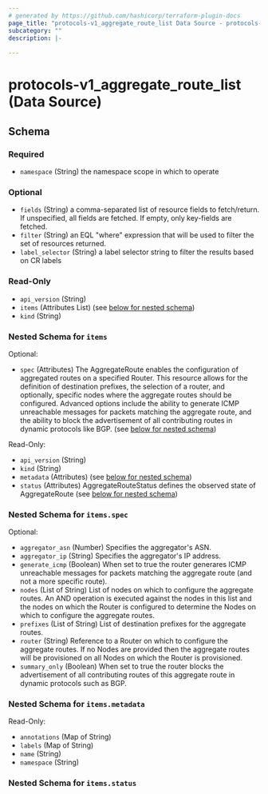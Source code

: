 ```yaml
---
# generated by https://github.com/hashicorp/terraform-plugin-docs
page_title: "protocols-v1_aggregate_route_list Data Source - protocols-v1"
subcategory: ""
description: |-
  
---
```


# protocols-v1_aggregate_route_list (Data Source)





<!-- schema generated by tfplugindocs -->
## Schema

### Required

- `namespace` (String) the namespace scope in which to operate

### Optional

- `fields` (String) a comma-separated list of resource fields to fetch/return.  If unspecified, all fields are fetched.  If empty, only key-fields are fetched.
- `filter` (String) an EQL "where" expression that will be used to filter the set of resources returned.
- `label_selector` (String) a label selector string to filter the results based on CR labels

### Read-Only

- `api_version` (String)
- `items` (Attributes List) (see [below for nested schema](#nestedatt--items))
- `kind` (String)

<a id="nestedatt--items"></a>
### Nested Schema for `items`

Optional:

- `spec` (Attributes) The AggregateRoute enables the configuration of aggregated routes on a specified Router. This resource allows for the definition of destination prefixes, the selection of a router, and optionally, specific nodes where the aggregate routes should be configured. Advanced options include the ability to generate ICMP unreachable messages for packets matching the aggregate route, and the ability to block the advertisement of all contributing routes in dynamic protocols like BGP. (see [below for nested schema](#nestedatt--items--spec))

Read-Only:

- `api_version` (String)
- `kind` (String)
- `metadata` (Attributes) (see [below for nested schema](#nestedatt--items--metadata))
- `status` (Attributes) AggregateRouteStatus defines the observed state of AggregateRoute (see [below for nested schema](#nestedatt--items--status))

<a id="nestedatt--items--spec"></a>
### Nested Schema for `items.spec`

Optional:

- `aggregator_asn` (Number) Specifies the aggregator's ASN.
- `aggregator_ip` (String) Specifies the aggregator's IP address.
- `generate_icmp` (Boolean) When set to true the router generares ICMP unreachable messages for packets matching the aggregate route (and not a more specific route).
- `nodes` (List of String) List of nodes on which to configure the aggregate routes. An AND operation is executed against the nodes in this list and the nodes on which the Router is configured to determine the Nodes on which to configure the aggregate routes.
- `prefixes` (List of String) List of destination prefixes for the aggregate routes.
- `router` (String) Reference to a Router on which to configure the aggregate routes.  If no Nodes are provided then the aggregate routes will be provisioned on all Nodes on which the Router is provisioned.
- `summary_only` (Boolean) When set to true the router blocks the advertisement of all contributing routes of this aggregate route in dynamic protocols such as BGP.


<a id="nestedatt--items--metadata"></a>
### Nested Schema for `items.metadata`

Read-Only:

- `annotations` (Map of String)
- `labels` (Map of String)
- `name` (String)
- `namespace` (String)


<a id="nestedatt--items--status"></a>
### Nested Schema for `items.status`
